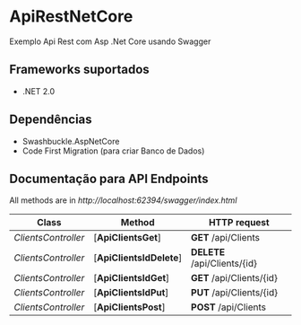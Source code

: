 # ApiRestNetCore
Exemplo Api Rest com Asp .Net Core usando Swagger
<a name="frameworks-supported"></a>
## Frameworks suportados
- .NET 2.0

<a name="dependencies"></a>
## Dependências
- Swashbuckle.AspNetCore
- Code First Migration (para criar Banco de Dados)

<a name="documentation-for-api-endpoints"></a>
## Documentação para API Endpoints

All methods are in *http://localhost:62394/swagger/index.html*

Class | Method | HTTP request 
------------ | ------------- | ------------- 
*ClientsController* | [**ApiClientsGet**] | **GET** /api/Clients | 
*ClientsController* | [**ApiClientsIdDelete**] | **DELETE** /api/Clients/{id} | 
*ClientsController* | [**ApiClientsIdGet**] | **GET** /api/Clients/{id} | 
*ClientsController* | [**ApiClientsIdPut**] | **PUT** /api/Clients/{id} | 
*ClientsController* | [**ApiClientsPost**] | **POST** /api/Clients | 
